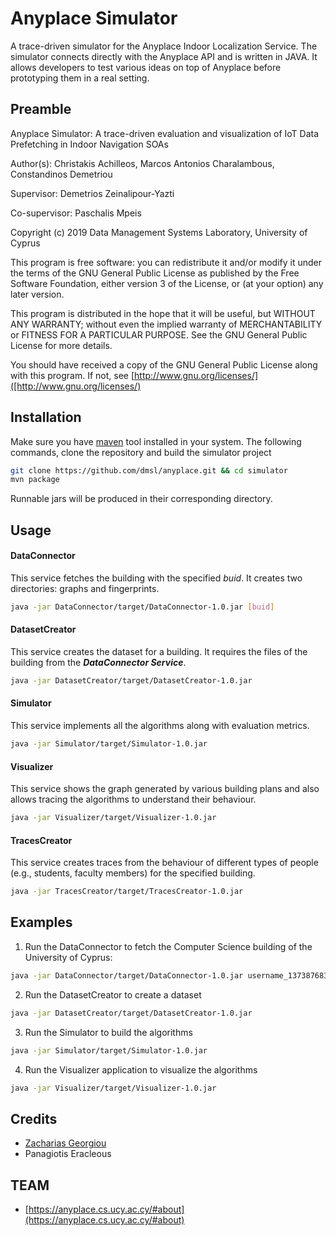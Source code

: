 Anyplace Simulator
================

A trace-driven simulator for the Anyplace Indoor Localization Service. 
The simulator connects directly with the Anyplace API and is written in JAVA. 
It allows developers to test various ideas on top of Anyplace before prototyping them in a real setting.

Preamble
---
Anyplace Simulator:  A trace-driven evaluation and visualization of IoT Data Prefetching in Indoor Navigation SOAs

Author(s): Christakis Achilleos, Marcos Antonios Charalambous, Constandinos Demetriou

Supervisor: Demetrios Zeinalipour-Yazti

Co-supervisor: Paschalis Mpeis

Copyright (c) 2019 Data Management Systems Laboratory, University of Cyprus

This program is free software: you can redistribute it and/or modify it under the terms of the GNU General Public
License as published by the Free Software Foundation, either version 3 of the License, or (at your option) any later
version.

This program is distributed in the hope that it will be useful, but WITHOUT ANY WARRANTY; without even the implied
warranty of MERCHANTABILITY or FITNESS FOR A PARTICULAR PURPOSE. See the GNU General Public License for more details.

You should have received a copy of the GNU General Public License along with this program.
If not, see [http://www.gnu.org/licenses/]([http://www.gnu.org/licenses/)


Installation
----
Make sure you have [maven](https://maven.apache.org/) tool installed in your system. 
The following commands, clone the repository and build the simulator project
```bash
git clone https://github.com/dmsl/anyplace.git && cd simulator
mvn package
```
Runnable jars will be produced in their corresponding directory.

Usage
---

#### DataConnector

This service fetches the building with the specified _buid_. It 
creates two directories: graphs and fingerprints.
```bash
java -jar DataConnector/target/DataConnector-1.0.jar [buid]


```

#### DatasetCreator

This service creates the dataset for a building. 
It requires the files of the building from the **_DataConnector Service_**. 

```bash
java -jar DatasetCreator/target/DatasetCreator-1.0.jar

```
#### Simulator

This service implements all the algorithms along with evaluation metrics.
```bash
java -jar Simulator/target/Simulator-1.0.jar

```

#### Visualizer
This service shows the graph generated by various building plans and also allows tracing 
the algorithms to understand their behaviour.

```bash
java -jar Visualizer/target/Visualizer-1.0.jar

```
#### TracesCreator

This service creates traces from the behaviour of different types of people (e.g., students, faculty members)
 for the specified building.  
```bash
java -jar TracesCreator/target/TracesCreator-1.0.jar

```


Examples
---

1. Run the DataConnector to fetch the Computer Science building of the University of Cyprus:
```bash
java -jar DataConnector/target/DataConnector-1.0.jar username_1373876832005
```

2. Run the DatasetCreator to create a dataset
```bash
java -jar DatasetCreator/target/DatasetCreator-1.0.jar
```

3. Run the Simulator to build the algorithms
```bash
java -jar Simulator/target/Simulator-1.0.jar
```

4. Run the Visualizer application to visualize the algorithms
```bash
java -jar Visualizer/target/Visualizer-1.0.jar

```

Credits
---
* [Zacharias Georgiou](https://cs.ucy.ac.cy/~zgeorg03)
* Panagiotis Eracleous

TEAM
---
* [https://anyplace.cs.ucy.ac.cy/#about](https://anyplace.cs.ucy.ac.cy/#about)
